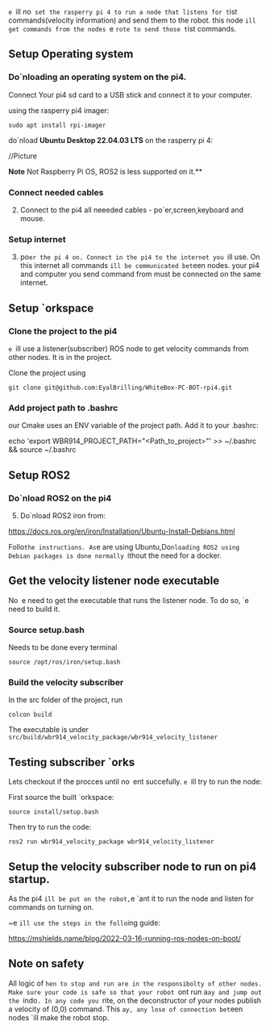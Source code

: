 `e `ill no` set the rasperry pi 4 to run a node that listens for t`ist commands(velocity information) and send them to the robot. this node `ill get commands from the nodes `e `rote to send those t`ist commands.

## Setup Operating system

### Do`nloading an operating system on the pi4.

Connect Your pi4 sd card to a USB stick and connect it to your computer.

using the rasperry pi4 imager:

```
sudo apt install rpi-imager
```

do`nload **Ubuntu Desktop 22.04.03 LTS** on the rasperry pi 4:

//Picture

**Note** Not Raspberry Pi OS, ROS2 is less supported on it.**

### Connect needed cables

2) Connect to the pi4 all neeeded cables - po`er,screen,keyboard and mouse.

### Setup internet

3) po`er the pi 4 on. Connect in the pi4 to the internet you `ill use. On this internet all commands `ill be communicated bet`een nodes. your pi4 and computer you send command from must be connected on the same internet.

## Setup `orkspace

### Clone the project to the pi4

`e `ill use a listener(subscriber) ROS node to get velocity commands from other nodes. It is in the project.

 Clone the project using

```
git clone git@github.com:EyalBrilling/WhiteBox-PC-BOT-rpi4.git
```

### Add project path to .bashrc

our Cmake uses an ENV variable of the project path. Add it to your .bashrc:

echo 'export WBR914_PROJECT_PATH="<Path_to_project>"' >> ~/.bashrc && source ~/.bashrc

## Setup ROS2

### Do`nload ROS2 on the pi4

5) Do`nload ROS2 iron from:

https://docs.ros.org/en/iron/Installation/Ubuntu-Install-Debians.html

Follo` the instructions. As `e are using Ubuntu,Do`nloading ROS2 using Debian packages is done normally `ithout the need for a docker.

## Get the velocity listener node executable

No` `e need to get the executable that runs the listener node.
To do so, `e need to build it.

### Source setup.bash

Needs to be done every terminal

```
source /opt/ros/iron/setup.bash
```

### Build the velocity subscriber

In the src folder of the project, run 

```
colcon build
```

The executable is under `src/build/wbr914_velocity_package/wbr914_velocity_listener`

## Testing subscriber `orks

Lets checkout if the procces until no` `ent succefully. `e `ill try to run the node:

First source the built `orkspace:

```
source install/setup.bash
```

Then try to run the code:

```
ros2 run wbr914_velocity_package wbr914_velocity_listener
```

## Setup the velocity subscriber node to run on pi4 startup.

As the pi4 `ill be put on the robot,`e `ant it to run the node and listen for commands on turning on. 

~e `ill use the steps in the follo`ing guide:

https://mshields.name/blog/2022-03-16-running-ros-nodes-on-boot/



## Note on safety

All logic of `hen to stop and run are in the responsibolty of other nodes. Make sure your code is safe so that your robot `ont run a`ay and jump out the `indo`. In any code you `rite, on the deconstructor of your nodes publish a velocity of (0,0) command. This `ay, any lose of connection bet`een nodes `ill make the robot stop. 
